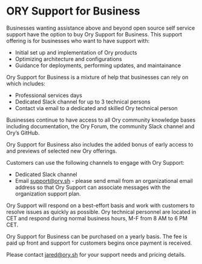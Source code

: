 # ORY Support for Business 
 
Businesses wanting assistance above and beyond open source self service support have the option to buy Ory Support for Business. This support offering is for businesses who want to have support with:  
* Initial set up and implementation of Ory products  
* Optimizing architecture and configurations  
* Guidance for deployments, performing updates, and maintainance

Ory Support for Business is a mixture of help that businesses can rely on which includes:  
* Professional services days  
* Dedicated Slack channel for up to 3 technical persons  
* Contact via email to a dedicated and skilled Ory technical person  

Businesses continue to have access to all Ory community knowledge bases including documentation, the Ory Forum, the community Slack channel and Ory’s GitHub.

Ory Support for Business also includes the added bonus of early access to and previews of selected new Ory offerings.

Customers can use the following channels to engage with Ory Support:  
* Dedicated Slack channel  
* Email support@ory.sh - please send email from an organizational email address so that Ory Support can associate messages with the organization support plan.

Ory Support will respond on a best-effort basis and work with customers to resolve issues as quickly as possible. Ory technical personnel are located in CET and respond during normal business hours, M-F from 8 AM to 6 PM CET.

Ory Support for Business can be purchased on a yearly basis. The fee is paid up front and support for customers begins once payment is received.

Please contact jared@ory.sh for your support needs and pricing details.
